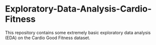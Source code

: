 # Exploratory-Data-Analysis-Cardio-Fitness

This repository contains some extremely basic exploratory data analysis (EDA) on the Cardio Good Fitness dataset. 
